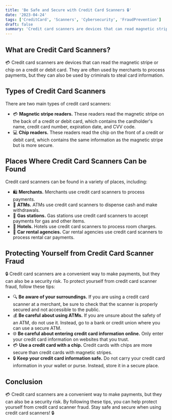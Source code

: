 ```yaml
---
title: 'Be Safe and Secure with Credit Card Scanners 🔒'
date: '2023-04-24'
tags: ['CreditCard', 'Scanners', 'Cybersecurity', 'FraudPrevention']
draft: false
summary: 'Credit card scanners are devices that can read magnetic stripes or chips on credit or debit cards. Learn about the two main types of credit card scanners, where they can be found, and tips for protecting yourself from credit card scanner fraud.'
---
```


## What are Credit Card Scanners?

💳 Credit card scanners are devices that can read the magnetic stripe or chip on
a credit or debit card. They are often used by merchants to process payments,
but they can also be used by criminals to steal card information.

## Types of Credit Card Scanners

There are two main types of credit card scanners:

- 💳 **Magnetic stripe readers.** These readers read the magnetic stripe on the
  back of a credit or debit card, which contains the cardholder's name, credit
  card number, expiration date, and CVV code.
- 💻 **Chip readers.** These readers read the chip on the front of a credit or
  debit card, which contains the same information as the magnetic stripe but is
  more secure.

## Places Where Credit Card Scanners Can be Found

Credit card scanners can be found in a variety of places, including:

- 🛍️ **Merchants.** Merchants use credit card scanners to process payments.
- 🏧 **ATMs.** ATMs use credit card scanners to dispense cash and make
  withdrawals.
- 🚗 **Gas stations.** Gas stations use credit card scanners to accept payments
  for gas and other items.
- 🏨 **Hotels.** Hotels use credit card scanners to process room charges.
- 🚗 **Car rental agencies.** Car rental agencies use credit card scanners to
  process rental car payments.

## Protecting Yourself from Credit Card Scanner Fraud

🔒 Credit card scanners are a convenient way to make payments, but they can also
be a security risk. To protect yourself from credit card scanner fraud, follow
these tips:

- 🔍 **Be aware of your surroundings.** If you are using a credit card scanner
  at a merchant, be sure to check that the scanner is properly secured and not
  accessible to the public.
- 💰 **Be careful about using ATMs.** If you are unsure about the safety of an
  ATM, do not use it. Instead, go to a bank or credit union where you can use a
  secure ATM.
- 🌐 **Be careful about entering credit card information online.** Only enter
  your credit card information on websites that you trust.
- 💳 **Use a credit card with a chip.** Credit cards with chips are more secure
  than credit cards with magnetic stripes.
- 🔒 **Keep your credit card information safe.** Do not carry your credit card
  information in your wallet or purse. Instead, store it in a secure place.

## Conclusion

💳 Credit card scanners are a convenient way to make payments, but they can also
be a security risk. By following these tips, you can help protect yourself from
credit card scanner fraud. Stay safe and secure when using credit card scanners!
🔒

